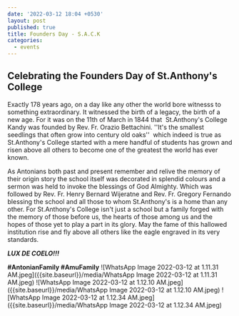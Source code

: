 ```yaml
---
date: '2022-03-12 18:04 +0530'
layout: post
published: true
title: Founders Day - S.A.C.K
categories:
  - events
---
```

## Celebrating the Founders Day of St.Anthony's College

Exactly 178 years ago, on a day like any other the world bore witnesss to something extraordinary. It witnessed the birth of a legacy, the birth of a new age. For it was on the 11th of March in 1844 that  St.Anthony's College Kandy was founded by Rev. Fr. Orazio Bettachini.
''It's the smallest seedlings that often grow into century old oaks''  which indeed is true as St.Anthony's College started with a mere handful of students has grown and risen above all others to become one of the greatest the world has ever known. 

As Antonians both past and present remember and relive the memory of their origin story the school itself was decorated in splendid colours and a sermon was held to invoke the blessings of God Almighty. Which was followed by Rev. Fr. Henry Bernard Wijeratne and Rev. Fr. Gregory Fernando blessing the school and all those to whom St.Anthony's is a home than any other. For St.Anthony's College isn't just a school but a family forged with the memory of those before us, the hearts of those among us and the hopes of those yet to play a part in its glory. 
May the fame of this hallowed institution rise and fly above all others like the eagle engraved in its very standards.

 _**LUX DE COELO!!!**_

**#AntonianFamily
#AmuFamily**
![WhatsApp Image 2022-03-12 at 1.11.31 AM.jpeg]({{site.baseurl}}/media/WhatsApp Image 2022-03-12 at 1.11.31 AM.jpeg)
![WhatsApp Image 2022-03-12 at 1.12.10 AM.jpeg]({{site.baseurl}}/media/WhatsApp Image 2022-03-12 at 1.12.10 AM.jpeg)
![WhatsApp Image 2022-03-12 at 1.12.34 AM.jpeg]({{site.baseurl}}/media/WhatsApp Image 2022-03-12 at 1.12.34 AM.jpeg)



